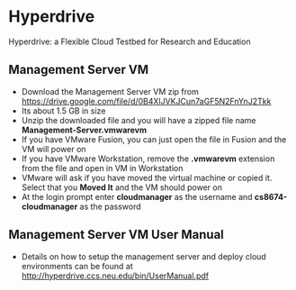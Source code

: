 # Hyperdrive
Hyperdrive: a Flexible Cloud Testbed for Research and Education

## Management Server VM   
- Download the Management Server VM zip from https://drive.google.com/file/d/0B4XlJVKJCun7aGF5N2FnYnJ2Tkk
- Its about 1.5 GB in size  
- Unzip the downloaded file and you will have a zipped file name __Management-Server.vmwarevm__
- If you have VMware Fusion, you can just open the file in Fusion and the VM will power on  
- If you have VMware Workstation, remove the __.vmwarevm__ extension from the file and open in VM in Workstation  
- VMware will ask if you have moved the virtual machine or copied it. Select that you __Moved It__ and the VM should power on
- At the login prompt enter __cloudmanager__ as the username and __cs8674-cloudmanager__ as the password

## Management Server VM User Manual  
- Details on how to setup the management server and deploy cloud environments can be found at http://hyperdrive.ccs.neu.edu/bin/UserManual.pdf